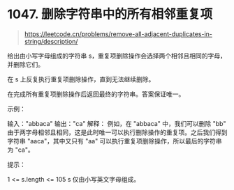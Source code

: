# 1047. 删除字符串中的所有相邻重复项
> https://leetcode.cn/problems/remove-all-adjacent-duplicates-in-string/description/

给出由小写字母组成的字符串 s，重复项删除操作会选择两个相邻且相同的字母，并删除它们。

在 s 上反复执行重复项删除操作，直到无法继续删除。

在完成所有重复项删除操作后返回最终的字符串。答案保证唯一。

示例：

输入："abbaca"
输出："ca"
解释：
例如，在 "abbaca" 中，我们可以删除 "bb" 由于两字母相邻且相同，这是此时唯一可以执行删除操作的重复项。之后我们得到字符串 "aaca"，其中又只有 "aa" 可以执行重复项删除操作，所以最后的字符串为 "ca"。

提示：

1 <= s.length <= 105
s 仅由小写英文字母组成。
